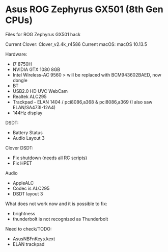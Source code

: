 # Asus ROG Zephyrus GX501 (8th Gen CPUs)
Files for ROG Zephyrus GX501 hack

Current Clover: Clover_v2.4k_r4586
Current macOS: macOS 10.13.5

Hardware:
- i7 8750H
- NVIDIA GTX 1080 8GB
- Intel Wireless-AC 9560 > will be replaced with BCM943602BAED, now dongle
- BT
- USB2.0 HD UVC WebCam
- Realtek ALC295
- Trackpad - ELAN 1404 / pci8086,a368 & pci8086,a369 (I also saw ELAN/SA473I-12A4)
- 144Hz display

DSDT:
- Battery Status
- Audio Layout 3

Clover DSDT:
- Fix shutdown (needs all RC scripts)
- Fix HPET

Audio
- AppleALC
- Codec is ALC295
- DSDT layout 3

What does not work now and it is possible to fix:
- brightness
- thunderbolt is not recognized as Thunderbolt

Need to check/TODO:
- A﻿susNBFnKeys.kex﻿t﻿
- ELAN trackpad
